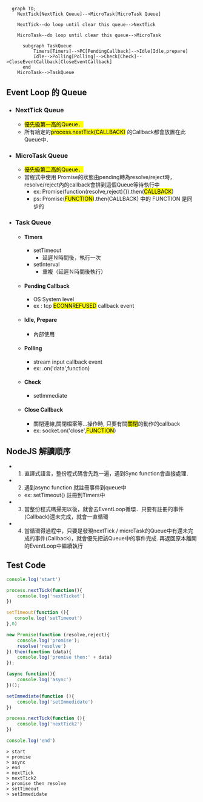 
```mermaid
  graph TD;
    NextTick[NextTick Queue]-->MicroTask[MicroTask Queue]

    NextTick--do loop until clear this queue-->NextTick

    MicroTask--do loop until clear this queue-->MicroTask
    
      subgraph TaskQueue
          Timers[Timers]-->PC[PendingCallback]-->Idle[Idle,prepare]
          Idle-->Polling[Polling]-->Check[Check]-->CloseEventCallback[CloseEventCallback]
      end
    MicroTask-->TaskQueue
```

## Event Loop 的 Queue

- ### NextTick Queue
  - <mark>優先級第一高的Queue．</mark>
  - 所有給定的<mark>process.nextTick(CALLBACK)</mark> 的Callback都會放置在此Queue中．
- ### MicroTask Queue
  - <mark>優先級第二高的Queue．</mark>
  - 當程式中使用 Promise的狀態由pending轉為resolve/reject時，resolve/reject內的callback會排到這個Queue等待執行中
    - ex: Promise(function(resolve,reject){}).then(<mark>CALLBACK</mark>)
    - ps: Promise(<mark>FUNCTION</mark>).then(CALLBACK) 中的 FUNCTION 是同步的
- ### Task Queue
  - #### Timers
    - setTimeout 
      - 延遲Ｎ時間後，執行一次
    - setInterval
      - 重複（延遲Ｎ時間後執行）
  - #### Pending Callback
    - OS System level
    - ex : tcp <mark>ECONNREFUSED</mark> callback event
  - #### Idle, Prepare
    - 內部使用
  - #### Polling
    - stream input callback event
    - ex: .on('data',function)
  - #### Check
    - setImmediate
  - #### Close Callback
    - 關閉連線,關閉檔案等...操作時, 只要有關<mark>關閉</mark>的動作的callback
    - ex: socket.on('close',<mark>FUNCTION</mark>)

## NodeJS 解讀順序
- 1. 直譯式語言，整份程式碼會先跑一遍，遇到Sync function會直接處理．
- 2. 遇到async function 就註冊事件到queue中
  - ex: setTimeout() 註冊到Timers中
- 3. 當整份程式碼掃完以後，就會去EventLoop循環．只要有註冊的事件(Callback)還未完成，就會一直循環
- 4. 當循環得過程中，只要是發現nextTick / microTask的Queue中有還未完成的事件(Callback)，就會優先把該Queue中的事件完成. 再返回原本離開的EventLoop中繼續執行

## Test Code
```javascript
console.log('start')

process.nextTick(function(){
    console.log('nextTicket')
})

setTimeout(function (){
   console.log('setTimeout') 
},0)

new Promise(function (resolve,reject){
    console.log('promise');
    resolve('resolve')
}).then(function (data){
    console.log('promise then:' + data)
});

(async function(){
    console.log('async')
})();

setImmediate(function (){
    console.log('setImmedidate')
})

process.nextTick(function (){
    console.log('nextTick2')
})

console.log('end')
```

```
> start
> promise
> async
> end
> nextTick
> nextTick2
> promise then resolve
> setTimeout
> setImmedidate
```
